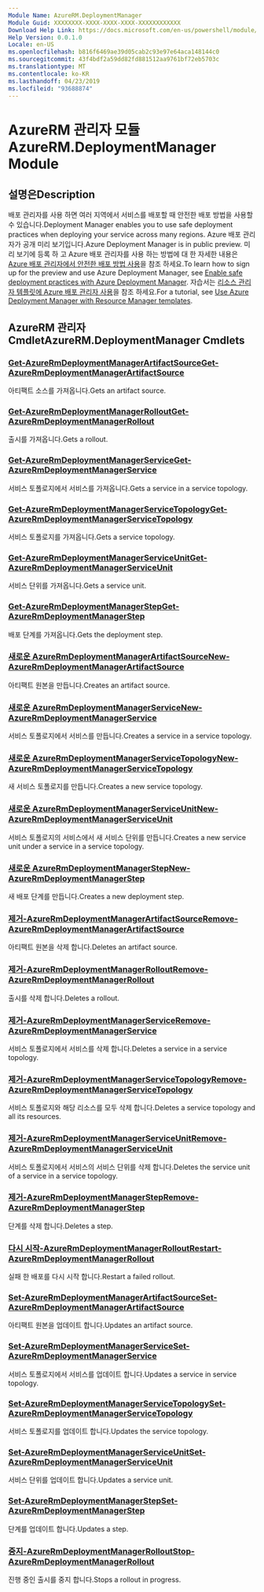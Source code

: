 ```yaml
---
Module Name: AzureRM.DeploymentManager
Module Guid: XXXXXXXX-XXXX-XXXX-XXXX-XXXXXXXXXXXX
Download Help Link: https://docs.microsoft.com/en-us/powershell/module/azurerm.deploymentmanager
Help Version: 0.0.1.0
Locale: en-US
ms.openlocfilehash: b816f6469ae39d05cab2c93e97e64aca148144c0
ms.sourcegitcommit: 43f4bdf2a59dd82fd881512aa9761bf72eb5703c
ms.translationtype: MT
ms.contentlocale: ko-KR
ms.lasthandoff: 04/23/2019
ms.locfileid: "93688874"
---
```

# <span data-ttu-id="00f6b-101">AzureRM 관리자 모듈</span><span class="sxs-lookup"><span data-stu-id="00f6b-101">AzureRM.DeploymentManager Module</span></span>
## <span data-ttu-id="00f6b-102">설명은</span><span class="sxs-lookup"><span data-stu-id="00f6b-102">Description</span></span>
<span data-ttu-id="00f6b-103">배포 관리자를 사용 하면 여러 지역에서 서비스를 배포할 때 안전한 배포 방법을 사용할 수 있습니다.</span><span class="sxs-lookup"><span data-stu-id="00f6b-103">Deployment Manager enables you to use safe deployment practices when deploying your service across many regions.</span></span> <span data-ttu-id="00f6b-104">Azure 배포 관리자가 공개 미리 보기입니다.</span><span class="sxs-lookup"><span data-stu-id="00f6b-104">Azure Deployment Manager is in public preview.</span></span> <span data-ttu-id="00f6b-105">미리 보기에 등록 하 고 Azure 배포 관리자를 사용 하는 방법에 대 한 자세한 내용은 [Azure 배포 관리자에서 안전한 배포 방법 사용](https://docs.microsoft.com/en-us/azure/azure-resource-manager/deployment-manager-overview)을 참조 하세요.</span><span class="sxs-lookup"><span data-stu-id="00f6b-105">To learn how to sign up for the preview and use Azure Deployment Manager, see [Enable safe deployment practices with Azure Deployment Manager](https://docs.microsoft.com/en-us/azure/azure-resource-manager/deployment-manager-overview).</span></span> <span data-ttu-id="00f6b-106">자습서는 [리소스 관리자 템플릿에 Azure 배포 관리자 사용](https://docs.microsoft.com/en-us/azure/azure-resource-manager/deployment-manager-tutorial>)을 참조 하세요.</span><span class="sxs-lookup"><span data-stu-id="00f6b-106">For a tutorial, see [Use Azure Deployment Manager with Resource Manager templates](https://docs.microsoft.com/en-us/azure/azure-resource-manager/deployment-manager-tutorial>).</span></span> 

## <span data-ttu-id="00f6b-107">AzureRM 관리자 Cmdlet</span><span class="sxs-lookup"><span data-stu-id="00f6b-107">AzureRM.DeploymentManager Cmdlets</span></span>
### [<span data-ttu-id="00f6b-108">Get-AzureRmDeploymentManagerArtifactSource</span><span class="sxs-lookup"><span data-stu-id="00f6b-108">Get-AzureRmDeploymentManagerArtifactSource</span></span>](Get-AzureRmDeploymentManagerArtifactSource.md)
<span data-ttu-id="00f6b-109">아티팩트 소스를 가져옵니다.</span><span class="sxs-lookup"><span data-stu-id="00f6b-109">Gets an artifact source.</span></span>

### [<span data-ttu-id="00f6b-110">Get-AzureRmDeploymentManagerRollout</span><span class="sxs-lookup"><span data-stu-id="00f6b-110">Get-AzureRmDeploymentManagerRollout</span></span>](Get-AzureRmDeploymentManagerRollout.md)
<span data-ttu-id="00f6b-111">출시를 가져옵니다.</span><span class="sxs-lookup"><span data-stu-id="00f6b-111">Gets a rollout.</span></span>

### [<span data-ttu-id="00f6b-112">Get-AzureRmDeploymentManagerService</span><span class="sxs-lookup"><span data-stu-id="00f6b-112">Get-AzureRmDeploymentManagerService</span></span>](Get-AzureRmDeploymentManagerService.md)
<span data-ttu-id="00f6b-113">서비스 토폴로지에서 서비스를 가져옵니다.</span><span class="sxs-lookup"><span data-stu-id="00f6b-113">Gets a service in a service topology.</span></span>

### [<span data-ttu-id="00f6b-114">Get-AzureRmDeploymentManagerServiceTopology</span><span class="sxs-lookup"><span data-stu-id="00f6b-114">Get-AzureRmDeploymentManagerServiceTopology</span></span>](Get-AzureRmDeploymentManagerServiceTopology.md)
<span data-ttu-id="00f6b-115">서비스 토폴로지를 가져옵니다.</span><span class="sxs-lookup"><span data-stu-id="00f6b-115">Gets a service topology.</span></span>

### [<span data-ttu-id="00f6b-116">Get-AzureRmDeploymentManagerServiceUnit</span><span class="sxs-lookup"><span data-stu-id="00f6b-116">Get-AzureRmDeploymentManagerServiceUnit</span></span>](Get-AzureRmDeploymentManagerServiceUnit.md)
<span data-ttu-id="00f6b-117">서비스 단위를 가져옵니다.</span><span class="sxs-lookup"><span data-stu-id="00f6b-117">Gets a service unit.</span></span>

### [<span data-ttu-id="00f6b-118">Get-AzureRmDeploymentManagerStep</span><span class="sxs-lookup"><span data-stu-id="00f6b-118">Get-AzureRmDeploymentManagerStep</span></span>](Get-AzureRmDeploymentManagerStep.md)
<span data-ttu-id="00f6b-119">배포 단계를 가져옵니다.</span><span class="sxs-lookup"><span data-stu-id="00f6b-119">Gets the deployment step.</span></span>

### [<span data-ttu-id="00f6b-120">새로운 AzureRmDeploymentManagerArtifactSource</span><span class="sxs-lookup"><span data-stu-id="00f6b-120">New-AzureRmDeploymentManagerArtifactSource</span></span>](New-AzureRmDeploymentManagerArtifactSource.md)
<span data-ttu-id="00f6b-121">아티팩트 원본을 만듭니다.</span><span class="sxs-lookup"><span data-stu-id="00f6b-121">Creates an artifact source.</span></span>

### [<span data-ttu-id="00f6b-122">새로운 AzureRmDeploymentManagerService</span><span class="sxs-lookup"><span data-stu-id="00f6b-122">New-AzureRmDeploymentManagerService</span></span>](New-AzureRmDeploymentManagerService.md)
<span data-ttu-id="00f6b-123">서비스 토폴로지에서 서비스를 만듭니다.</span><span class="sxs-lookup"><span data-stu-id="00f6b-123">Creates a service in a service topology.</span></span>

### [<span data-ttu-id="00f6b-124">새로운 AzureRmDeploymentManagerServiceTopology</span><span class="sxs-lookup"><span data-stu-id="00f6b-124">New-AzureRmDeploymentManagerServiceTopology</span></span>](New-AzureRmDeploymentManagerServiceTopology.md)
<span data-ttu-id="00f6b-125">새 서비스 토폴로지를 만듭니다.</span><span class="sxs-lookup"><span data-stu-id="00f6b-125">Creates a new service topology.</span></span>

### [<span data-ttu-id="00f6b-126">새로운 AzureRmDeploymentManagerServiceUnit</span><span class="sxs-lookup"><span data-stu-id="00f6b-126">New-AzureRmDeploymentManagerServiceUnit</span></span>](New-AzureRmDeploymentManagerServiceUnit.md)
<span data-ttu-id="00f6b-127">서비스 토폴로지의 서비스에서 새 서비스 단위를 만듭니다.</span><span class="sxs-lookup"><span data-stu-id="00f6b-127">Creates a new service unit under a service in a service topology.</span></span>

### [<span data-ttu-id="00f6b-128">새로운 AzureRmDeploymentManagerStep</span><span class="sxs-lookup"><span data-stu-id="00f6b-128">New-AzureRmDeploymentManagerStep</span></span>](New-AzureRmDeploymentManagerStep.md)
<span data-ttu-id="00f6b-129">새 배포 단계를 만듭니다.</span><span class="sxs-lookup"><span data-stu-id="00f6b-129">Creates a new deployment step.</span></span>

### [<span data-ttu-id="00f6b-130">제거-AzureRmDeploymentManagerArtifactSource</span><span class="sxs-lookup"><span data-stu-id="00f6b-130">Remove-AzureRmDeploymentManagerArtifactSource</span></span>](Remove-AzureRmDeploymentManagerArtifactSource.md)
<span data-ttu-id="00f6b-131">아티팩트 원본을 삭제 합니다.</span><span class="sxs-lookup"><span data-stu-id="00f6b-131">Deletes an artifact source.</span></span>

### [<span data-ttu-id="00f6b-132">제거-AzureRmDeploymentManagerRollout</span><span class="sxs-lookup"><span data-stu-id="00f6b-132">Remove-AzureRmDeploymentManagerRollout</span></span>](Remove-AzureRmDeploymentManagerRollout.md)
<span data-ttu-id="00f6b-133">출시를 삭제 합니다.</span><span class="sxs-lookup"><span data-stu-id="00f6b-133">Deletes a rollout.</span></span>

### [<span data-ttu-id="00f6b-134">제거-AzureRmDeploymentManagerService</span><span class="sxs-lookup"><span data-stu-id="00f6b-134">Remove-AzureRmDeploymentManagerService</span></span>](Remove-AzureRmDeploymentManagerService.md)
<span data-ttu-id="00f6b-135">서비스 토폴로지에서 서비스를 삭제 합니다.</span><span class="sxs-lookup"><span data-stu-id="00f6b-135">Deletes a service in a service topology.</span></span>

### [<span data-ttu-id="00f6b-136">제거-AzureRmDeploymentManagerServiceTopology</span><span class="sxs-lookup"><span data-stu-id="00f6b-136">Remove-AzureRmDeploymentManagerServiceTopology</span></span>](Remove-AzureRmDeploymentManagerServiceTopology.md)
<span data-ttu-id="00f6b-137">서비스 토폴로지와 해당 리소스를 모두 삭제 합니다.</span><span class="sxs-lookup"><span data-stu-id="00f6b-137">Deletes a service topology and all its resources.</span></span>

### [<span data-ttu-id="00f6b-138">제거-AzureRmDeploymentManagerServiceUnit</span><span class="sxs-lookup"><span data-stu-id="00f6b-138">Remove-AzureRmDeploymentManagerServiceUnit</span></span>](Remove-AzureRmDeploymentManagerServiceUnit.md)
<span data-ttu-id="00f6b-139">서비스 토폴로지에서 서비스의 서비스 단위를 삭제 합니다.</span><span class="sxs-lookup"><span data-stu-id="00f6b-139">Deletes the service unit of a service in a service topology.</span></span>

### [<span data-ttu-id="00f6b-140">제거-AzureRmDeploymentManagerStep</span><span class="sxs-lookup"><span data-stu-id="00f6b-140">Remove-AzureRmDeploymentManagerStep</span></span>](Remove-AzureRmDeploymentManagerStep.md)
<span data-ttu-id="00f6b-141">단계를 삭제 합니다.</span><span class="sxs-lookup"><span data-stu-id="00f6b-141">Deletes a step.</span></span>

### [<span data-ttu-id="00f6b-142">다시 시작-AzureRmDeploymentManagerRollout</span><span class="sxs-lookup"><span data-stu-id="00f6b-142">Restart-AzureRmDeploymentManagerRollout</span></span>](Restart-AzureRmDeploymentManagerRollout.md)
<span data-ttu-id="00f6b-143">실패 한 배포를 다시 시작 합니다.</span><span class="sxs-lookup"><span data-stu-id="00f6b-143">Restart a failed rollout.</span></span>

### [<span data-ttu-id="00f6b-144">Set-AzureRmDeploymentManagerArtifactSource</span><span class="sxs-lookup"><span data-stu-id="00f6b-144">Set-AzureRmDeploymentManagerArtifactSource</span></span>](Set-AzureRmDeploymentManagerArtifactSource.md)
<span data-ttu-id="00f6b-145">아티팩트 원본을 업데이트 합니다.</span><span class="sxs-lookup"><span data-stu-id="00f6b-145">Updates an artifact source.</span></span>

### [<span data-ttu-id="00f6b-146">Set-AzureRmDeploymentManagerService</span><span class="sxs-lookup"><span data-stu-id="00f6b-146">Set-AzureRmDeploymentManagerService</span></span>](Set-AzureRmDeploymentManagerService.md)
<span data-ttu-id="00f6b-147">서비스 토폴로지에서 서비스를 업데이트 합니다.</span><span class="sxs-lookup"><span data-stu-id="00f6b-147">Updates a service in service topology.</span></span>

### [<span data-ttu-id="00f6b-148">Set-AzureRmDeploymentManagerServiceTopology</span><span class="sxs-lookup"><span data-stu-id="00f6b-148">Set-AzureRmDeploymentManagerServiceTopology</span></span>](Set-AzureRmDeploymentManagerServiceTopology.md)
<span data-ttu-id="00f6b-149">서비스 토폴로지를 업데이트 합니다.</span><span class="sxs-lookup"><span data-stu-id="00f6b-149">Updates the service topology.</span></span>

### [<span data-ttu-id="00f6b-150">Set-AzureRmDeploymentManagerServiceUnit</span><span class="sxs-lookup"><span data-stu-id="00f6b-150">Set-AzureRmDeploymentManagerServiceUnit</span></span>](Set-AzureRmDeploymentManagerServiceUnit.md)
<span data-ttu-id="00f6b-151">서비스 단위를 업데이트 합니다.</span><span class="sxs-lookup"><span data-stu-id="00f6b-151">Updates a service unit.</span></span>

### [<span data-ttu-id="00f6b-152">Set-AzureRmDeploymentManagerStep</span><span class="sxs-lookup"><span data-stu-id="00f6b-152">Set-AzureRmDeploymentManagerStep</span></span>](Set-AzureRmDeploymentManagerStep.md)
<span data-ttu-id="00f6b-153">단계를 업데이트 합니다.</span><span class="sxs-lookup"><span data-stu-id="00f6b-153">Updates a step.</span></span>

### [<span data-ttu-id="00f6b-154">중지-AzureRmDeploymentManagerRollout</span><span class="sxs-lookup"><span data-stu-id="00f6b-154">Stop-AzureRmDeploymentManagerRollout</span></span>](Stop-AzureRmDeploymentManagerRollout.md)
<span data-ttu-id="00f6b-155">진행 중인 출시를 중지 합니다.</span><span class="sxs-lookup"><span data-stu-id="00f6b-155">Stops a rollout in progress.</span></span>

